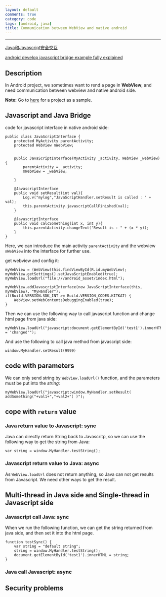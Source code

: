 ```yaml
---
layout: default
comments: true
category: code
tags: [android, java]
title: Communication between WebView and native android
---
```

---

[Java和Javascript安全交互](http://jiajixin.cn/2014/09/16/webview-js-safety/)

[android develop javascript bridge example fully explained](http://www.programgo.com/article/96442797990/)

## Description

In Android project, we sometimes want to rend a page in **WebView**, and need communication between webview and native android side.

**Note:** Go to [here]() for a project as a sample.

## Javascript and Java Bridge

code for javascript interface in native android side:

    public class JavaScriptInterface {
        protected MyActivity parentActivity;
        protected WebView mWebView;
        
        
        public JavaScriptInterface(MyActivity _activity, WebView _webView)  {
            parentActivity = _activity;
            mWebView = _webView;
            
        }
        
        @JavascriptInterface
        public void setResult(int val){
            Log.v("mylog","JavaScriptHandler.setResult is called : " + val);
            this.parentActivity.javascriptCallFinished(val);
        }
        
        @JavascriptInterface
        public void calcSomething(int x, int y){
            this.parentActivity.changeText("Result is : " + (x * y));
        }
    }

Here, we can introduce the main activity `parentActivity` and the webview `mWebView` into the interface for further use.

get webview and config it:

    myWebView = (WebView)this.findViewById(R.id.myWebView);
    myWebView.getSettings().setJavaScriptEnabled(true);
    myWebView.loadUrl("file:///android_asset/index.html");

    myWebView.addJavascriptInterface(new JavaScriptInterface(this, myWebView), "MyHandler");
    if(Build.VERSION.SDK_INT >= Build.VERSION_CODES.KITKAT) {
	    WebView.setWebContentsDebuggingEnabled(true);
	}
	
Then we can use the following way to call javascript function and change html page from java side:

    myWebView.loadUrl("javascript:document.getElementById('test1').innerHTML = 'changed'");
    
And use the following to call java method from javascript side:

    window.MyHandler.setResult(9999)

## code with parameters


We can only send string by `WebView.loadUrl()` function, and the parameters must be put into the *string*:

    myWebView.loadUrl("javascript:window.MyHandler.setResult( addSomething("+val1+","+val2+") )");

## cope with `return` value

### Java return value to Javascript: **sync**

Java can directly return String back to Javascritp, so we can use the following way to get the string from Java:

    var string = window.MyHandler.testString();

### Javascript return value to Java: **async**

As `WebView.loadUrl` does not return anything, so Java can not get results from Javascript. We need other ways to get the result.

## Multi-thread in Java side and Single-thread in Javascript side

### Javascript call Java: sync

When we run the following function, we can get the string returned from java side, and then set it into the html page.

    function testSync() {
    	var string = "default string";
    	string = window.MyHandler.testString();
    	document.getElementById('test1').innerHTML = string;
    }

### Java call Javascript: async

## Security problems
